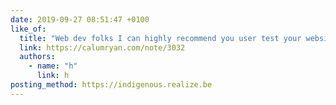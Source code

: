 ```yaml
---
date: 2019-09-27 08:51:47 +0100
like_of:
  title: "Web dev folks I can highly recommend you user test your websites by using Virgin Trains' onboard WiFi traveling on the West Coast railway of the UK ..you'll soon see why an in-depth understanding and appreciation for #WebPerf #PWA and having a #ServiceWorker matters!"
  link: https://calumryan.com/note/3032
  authors:
    - name: "h"
      link: h
posting_method: https://indigenous.realize.be
---
```

